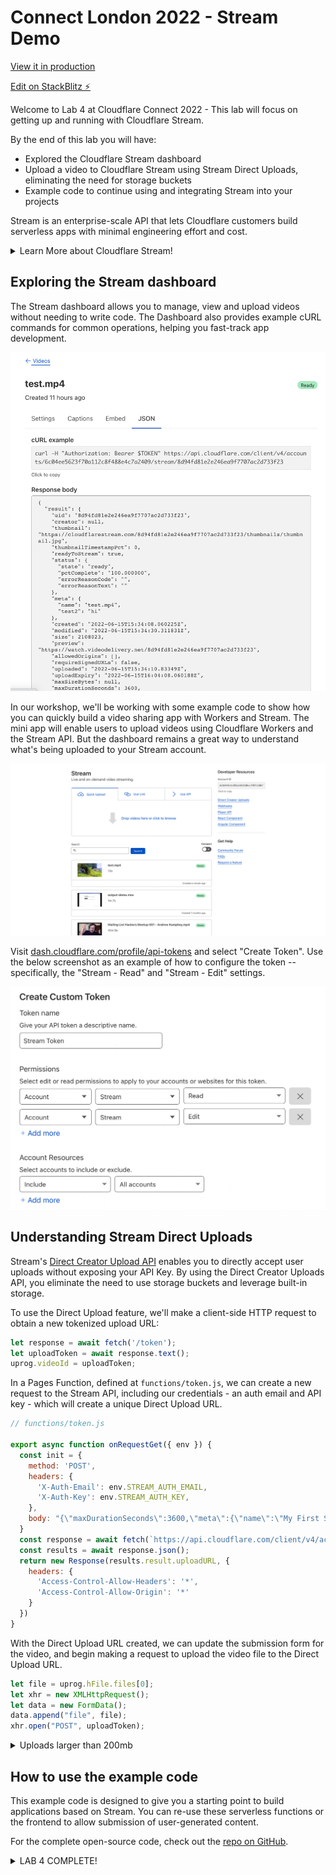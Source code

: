 # Connect London 2022 - Stream Demo

[View it in production](https://connect-stream-demo.pages.dev/)

[Edit on StackBlitz ⚡️](https://stackblitz.com/edit/stream-connect-london?file=README.md)

Welcome to Lab 4 at Cloudflare Connect 2022 - This lab will focus on getting up and running with Cloudflare Stream.

By the end of this lab you will have:

- Explored the Cloudflare Stream dashboard
- Upload a video to Cloudflare Stream using Stream Direct Uploads, eliminating the need for storage buckets
- Example code to continue using and integrating Stream into your projects

Stream is an enterprise-scale API that lets Cloudflare customers build serverless apps with minimal engineering effort and cost. 

<details>
<summary>Learn More about Cloudflare Stream!</summary>
Check out the [Cloudflare Homepage](https://www.cloudflare.com/products/cloudflare-stream/) to learn more
</details>

## Exploring the Stream dashboard

The Stream dashboard allows you to manage, view and upload videos without needing to write code. The Dashboard also provides example  cURL commands for common operations, helping you fast-track app development.

![Dashboard](./.github/stream-demo-0.png)

In our workshop, we'll be working with some example code to show how you can quickly build a video sharing app with Workers and Stream. The mini app will enable users to upload videos using Cloudflare Workers and the Stream API. But the dashboard remains a great way to understand what's being uploaded to your Stream account.

![Stream demo](./.github/stream-demo-1.png)

Visit [dash.cloudflare.com/profile/api-tokens](https://dash.cloudflare.com/profile/api-tokens) and select "Create Token". Use the below screenshot as an example of how to configure the token -- specifically, the "Stream - Read" and "Stream - Edit" settings.

![Stream API Token settings](./.github/stream-demo-2.png)

## Understanding Stream Direct Uploads

Stream's [Direct Creator Upload API](https://developers.cloudflare.com/stream/uploading-videos/direct-creator-uploads/) enables you to directly accept user uploads without exposing your API Key. By using the Direct Creator Uploads API, you eliminate the need to use storage buckets and leverage built-in storage. 

To use the Direct Upload feature, we'll make a client-side HTTP request to obtain a new tokenized upload URL:

```js
let response = await fetch('/token');
let uploadToken = await response.text();
uprog.videoId = uploadToken;
```

In a Pages Function, defined at `functions/token.js`, we can create a new request to the Stream API, including our credentials - an auth email and API key - which will create a unique Direct Upload URL.


```js
// functions/token.js

export async function onRequestGet({ env }) {
  const init = {
    method: 'POST',
    headers: {
      'X-Auth-Email': env.STREAM_AUTH_EMAIL,
      'X-Auth-Key': env.STREAM_AUTH_KEY,
    },
    body: "{\"maxDurationSeconds\":3600,\"meta\":{\"name\":\"My First Stream Video\",\"test2\":\"hi\"}}"
  }
  const response = await fetch(`https://api.cloudflare.com/client/v4/accounts/${env.STREAM_ACCOUNT_ID}/stream/direct_upload`, init)
  const results = await response.json();
  return new Response(results.result.uploadURL, { 
    headers: { 
      'Access-Control-Allow-Headers': '*', 
      'Access-Control-Allow-Origin': '*' 
    } 
  })
}
```

With the Direct Upload URL created, we can update the submission form for the video, and begin making a request to upload the video file to the Direct Upload URL.

```js
let file = uprog.hFile.files[0];
let xhr = new XMLHttpRequest();
let data = new FormData();
data.append("file", file);
xhr.open("POST", uploadToken);
```

<details>
<summary>Uploads larger than 200mb</summary>
The _Basic_ upload format seen in this workshop will support video files up to 200mb. For larger files, use the `tus` protocol, as [described in our documentation](https://developers.cloudflare.com/stream/uploading-videos/direct-creator-uploads#using-tus-recommended-for-videos-over-200mb).
</details>

## How to use the example code

This example code is designed to give you a starting point to build applications based on Stream. You can re-use these serverless functions or the frontend to allow submission of user-generated content.

For the complete open-source code, check out the [repo on GitHub](https://github.com/codewithkristian/connect-stream-demo/).

<details>
<summary>LAB 4 COMPLETE!</summary>
You have successfully Completed Lab 4 - Cloudflare Stream. Next, [check out the documentation](https://developers.cloudflare.com/stream/) to learn more about what you can build with Stream.
</details>
